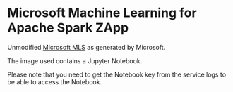 # Microsoft Machine Learning for Apache Spark ZApp

Unmodified [Microsoft MLS](https://github.com/Azure/mmlspark) as generated by Microsoft.

The image used contains a Jupyter Notebook.

Please note that you need to get the Notebook key from the service logs to be able to access the Notebook.

